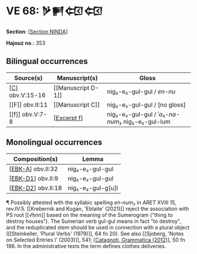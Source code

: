# VE 68: 𒃻𒂍𒄢𒄢 

**Section**: [[Section NINDA]]

**Hajouz no.**: 353

## Bilingual occurrences 

| Source(s)         | Manuscript(s)      | Gloss                                             |
| ----------------- | ------------------ | ------------------------------------------------- |
| [[C]] obv.V:15-16 | [[Manuscript D-1]] | nig₂-e₂-gul-gul / *en-nu*                         |
| [[F]] obv.II:11   | [[Manuscript C]]   | nig₂-e₂-gul-gul / [no gloss]                      |
| [[f]] obv.V:7-8   | [[Excerpt f]]      | nig₂-e₂-gul-gul / ʾ*a*₃-*na-num*₂ nig₂-e₂-gul-lum |


## Monolingual occurrences 

| Composition(s)       | Lemma             |
| -------------------- | ----------------- |
| [[EBK-A]] obv.II:32  | nig₂-e₂-gul-gul   |
| [[EBK-D1]] obv.II:9  | nig₂-e₂-gul-gul   |
| [[EBK-D2]] obv.II:18 | nig₂-e₂-gul-g[u]l |


¶ Possibly attested with the syllabic spelling *en-num*₂ in *ARET* XVIII 15, rev.IV:5. [[Krebernik and Kogan, 'Eblaite' (2021)]] reject the association with PS root [[√ḥnn]] based on the meaning of the Sumerogram ("thing to destroy houses"). The Sumerian verb gul-gul means in fact "to destroy", and the reduplicated stem should be used in connection with a plural object ([[Steinkeller, 'Plural Verbs' (1979)]], 64 fn 20). See also [[Sjoberg, 'Notes on Selected Entries I' (2003)]], 541; [[Catagnoti, Grammatica (2012)]], 50 fn 196. In the administrative texts the term defines clothes deliveries.


[//begin]: # "Autogenerated link references for markdown compatibility"
[Section NINDA]: <Section NINDA> "NINDA"
[C]: C "MEE 4, 12 = TM.75.G.2284"
[Excerpt f]: <Excerpt f> "MEE 4 78 = TM.75.G.1678"
[EBK-A]: EBK-A "MEE 4, 115 +"
[EBK-D1]: EBK-D1 "MEE 15 28 = TM.75.G.1304"
[EBK-D2]: EBK-D2 "MEE 15 29 = TM.75.G.2414"
[Catagnoti, Grammatica (2012)]: <Catagnoti%2C Grammatica (2012)> "Catagnoti, Grammatica (2012)"
[//end]: # "Autogenerated link references"